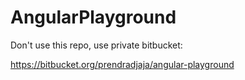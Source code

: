 # AngularPlayground

Don't use this repo, use private bitbucket:

https://bitbucket.org/prendradjaja/angular-playground
